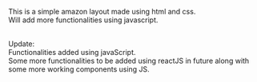 This is a simple amazon layout made using html and css. <br>
Will add more functionalities using javascript.<br><br>

Update:<br>
Functionalities added using javaScript.<br>
Some more functionalities to be added using reactJS in future along with some more working components using JS.
